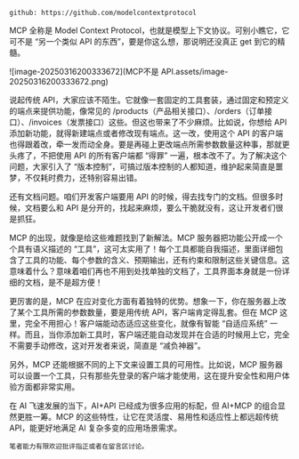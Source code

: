 ```
github: https://github.com/modelcontextprotocol
```

MCP 全称是 Model Context Protocol，也就是模型上下文协议。可别小瞧它，它可不是 “另一个类似 API 的东西”，要是你这么想，那说明还没真正 get 到它的精髓。

![image-20250316200333672](MCP不是 API.assets/image-20250316200333672.png)

说起传统 API，大家应该不陌生。它就像一套固定的工具套装，通过固定和预定义的端点来提供功能，像常见的 /products（产品相关接口）、/orders（订单接口）、/invoices（发票接口）这些。但这也带来了不少麻烦。比如说，你想给 API 添加新功能，就得新建端点或者修改现有端点。这一改，使用这个 API 的客户端也得跟着改，牵一发而动全身。要是再碰上更改端点所需参数数量这种事，那就更头疼了，不把使用 API 的所有客户端都 “得罪” 一遍，根本改不了。为了解决这个问题，大家引入了 “版本控制”，可搞过版本控制的人都知道，维护起来简直是噩梦，不仅耗时费力，还特别容易出错。

还有文档问题。咱们开发客户端要用 API 的时候，得去找专门的文档。但很多时候，文档要么和 API 是分开的，找起来麻烦，要么干脆就没有，这让开发者们很是抓狂。

MCP 的出现，就像是给这些难题找到了新解法。MCP 服务器把功能公开成一个个具有语义描述的 “工具”，这可太实用了！每个工具都能自我描述，里面详细包含了工具的功能、每个参数的含义、预期输出，还有约束和限制这些关键信息。这意味着什么？意味着咱们再也不用到处找单独的文档了，工具界面本身就是一份详细的文档，是不是超方便！

更厉害的是，MCP 在应对变化方面有着独特的优势。想象一下，你在服务器上改了某个工具所需的参数数量，要是用传统 API，客户端肯定得乱套。但在 MCP 这里，完全不用担心！客户端能动态适应这些变化，就像有智能 “自适应系统” 一样。而且，当你添加新工具时，客户端还能自动发现并在合适的时候用上它，完全不需要手动修改，这对开发者来说，简直是 “减负神器”。

另外，MCP 还能根据不同的上下文来设置工具的可用性。比如说，MCP 服务器可以设置一个工具，只有那些先登录的客户端才能使用，这在提升安全性和用户体验方面都非常实用。

在 AI 飞速发展的当下，AI+API 已经成为很多应用的标配，但 AI+MCP 的组合显然更胜一筹。MCP 的这些特性，让它在灵活度、易用性和适应性上都远超传统 API，能更好地满足 AI 复杂多变的应用场景需求。

```
笔者能力有限欢迎批评指正或者在留言区讨论。
```
